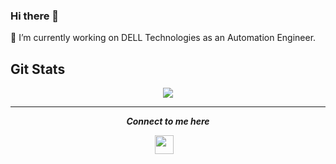 ### Hi there 👋

<!--
**ankitrhode/ankitrhode** is a ✨ _special_ ✨ repository because its `README.md` (this file) appears on your GitHub profile.

Here are some ideas to get you started:

- 🔭 I’m currently working on DELL Technologies as a Automation Engineer
- 🌱 I’m currently learning Full Stack Development and Machine Learning
- 👯 I’m looking to collaborate on ...
- 🤔 I’m looking for help with ...
- 💬 Ask me about ...
- 📫 How to reach me: ...
- 😄 Pronouns: ...
- ⚡ Fun fact: ...
-->

🔭 I’m currently working on DELL Technologies as an Automation Engineer.
## Git Stats
<div align="center">
<img src="https://github-readme-stats.vercel.app/api?username=ankitrhode&theme=chartreuse-dark&show_icons=true"/>
</div>

<hr>
<p align="center">
  <i><b>Connect to me here</b></i>
  <p align="center">
    <a href="https://www.linkedin.com/in/ankitcse/" alt="Linkedin"><img src="https://www.flaticon.com/svg/static/icons/svg/145/145807.svg" height="30" width="30"></a>&nbsp;
    </a>&nbsp;
  </p>   
</p>

